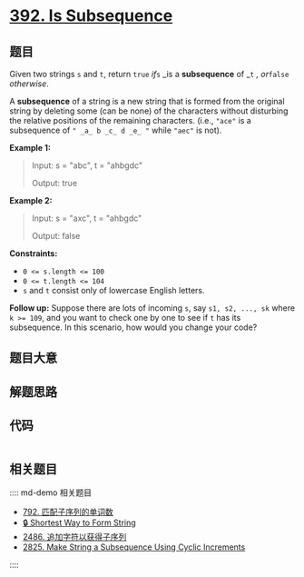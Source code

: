 # [392. Is Subsequence](https://leetcode.com/problems/is-subsequence/)

## 题目

Given two strings `s` and `t`, return `true` _if_`s` _is a **subsequence** of
_`t` _, or_`false` _otherwise_.

A **subsequence** of a string is a new string that is formed from the original
string by deleting some (can be none) of the characters without disturbing the
relative positions of the remaining characters. (i.e., `"ace"` is a
subsequence of `" _a_ b _c_ d _e_ "` while `"aec"` is not).



**Example 1:**

> Input: s = "abc", t = "ahbgdc"
> 
> Output: true

**Example 2:**

> Input: s = "axc", t = "ahbgdc"
> 
> Output: false

**Constraints:**

  * `0 <= s.length <= 100`
  * `0 <= t.length <= 104`
  * `s` and `t` consist only of lowercase English letters.



**Follow up:** Suppose there are lots of incoming `s`, say `s1, s2, ..., sk`
where `k >= 109`, and you want to check one by one to see if `t` has its
subsequence. In this scenario, how would you change your code?


## 题目大意

## 解题思路

## 代码

```javascript

```

## 相关题目

:::: md-demo 相关题目
- [792. 匹配子序列的单词数](https://leetcode.com/problems/number-of-matching-subsequences)
- [🔒 Shortest Way to Form String](https://leetcode.com/problems/shortest-way-to-form-string)
- [2486. 追加字符以获得子序列](https://leetcode.com/problems/append-characters-to-string-to-make-subsequence)
- [2825. Make String a Subsequence Using Cyclic Increments](https://leetcode.com/problems/make-string-a-subsequence-using-cyclic-increments)

::::
